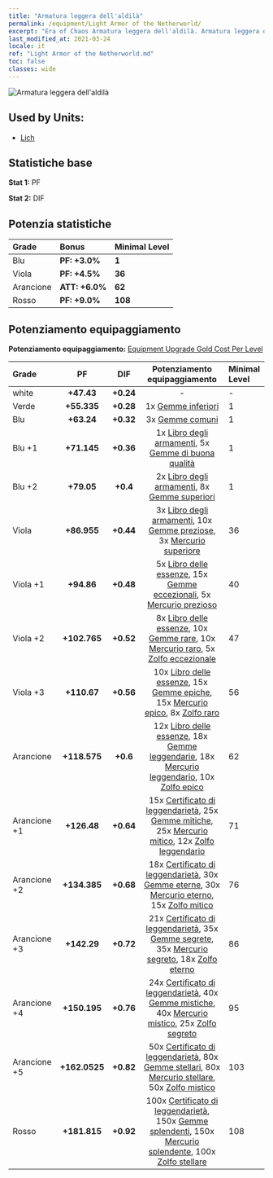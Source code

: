 ```yaml
---
title: "Armatura leggera dell'aldilà"
permalink: /equipment/Light Armor of the Netherworld/
excerpt: "Era of Chaos Armatura leggera dell'aldilà. Armatura leggera dell'aldilà"
last_modified_at: 2021-03-24
locale: it
ref: "Light Armor of the Netherworld.md"
toc: false
classes: wide
---
```


  ![Armatura leggera dell'aldilà](/images/e/e_3054.png)

## Used by Units:

* [Lich](/it/units/Lich/) 


## Statistiche base
 **Stat 1:** PF

 **Stat 2:** DIF

## Potenzia statistiche

  |     Grade    |   Bonus | Minimal Level | 
  |:-------------|:--------|:--------------| 
  | Blu | **PF: +3.0%** | **1** | 
  | Viola | **PF: +4.5%** | **36** | 
  | Arancione | **ATT: +6.0%** | **62** | 
  | Rosso | **PF: +9.0%** | **108** | 


## Potenziamento equipaggiamento
 **Potenziamento equipaggiamento:** [Equipment Upgrade Gold Cost Per Level](/equipment/EquipmentUpgradeCostPerLevel/) 

  |          Grade      | PF | DIF | Potenziamento equipaggiamento | Minimal Level |
  |:--------------------|:---------:|:---------:|:----------------:|:--------------|
  | white | **+47.43** | **+0.24** | - | - |
  | Verde | **+55.335** | **+0.28** | 1x [Gemme inferiori](/it/Items/mat_4/) | 1 |
  | Blu | **+63.24** | **+0.32** | 3x [Gemme comuni](/it/Items/mat_10/) | 1 |
  | Blu +1 | **+71.145** | **+0.36** | 1x [Libro degli armamenti](/it/Items/mat_18/), 5x [Gemme di buona qualità](/it/Items/mat_16/) | 1 |
  | Blu +2 | **+79.05** | **+0.4** | 2x [Libro degli armamenti](/it/Items/mat_25/), 8x [Gemme superiori](/it/Items/mat_23/) | 1 |
  | Viola | **+86.955** | **+0.44** | 3x [Libro degli armamenti](/it/Items/mat_32/), 10x [Gemme preziose](/it/Items/mat_30/), 3x [Mercurio superiore](/it/Items/mat_21/) | 36 |
  | Viola +1 | **+94.86** | **+0.48** | 5x [Libro delle essenze](/it/Items/mat_39/), 15x [Gemme eccezionali](/it/Items/mat_37/), 5x [Mercurio prezioso](/it/Items/mat_28/) | 40 |
  | Viola +2 | **+102.765** | **+0.52** | 8x [Libro delle essenze](/it/Items/mat_46/), 10x [Gemme rare](/it/Items/mat_44/), 10x [Mercurio raro](/it/Items/mat_42/), 5x [Zolfo eccezionale](/it/Items/mat_36/) | 47 |
  | Viola +3 | **+110.67** | **+0.56** | 10x [Libro delle essenze](/it/Items/mat_53/), 15x [Gemme epiche](/it/Items/mat_51/), 15x [Mercurio epico](/it/Items/mat_49/), 8x [Zolfo raro](/it/Items/mat_43/) | 56 |
  | Arancione | **+118.575** | **+0.6** | 12x [Libro delle essenze](/it/Items/mat_60/), 18x [Gemme leggendarie](/it/Items/mat_58/), 18x [Mercurio leggendario](/it/Items/mat_56/), 10x [Zolfo epico](/it/Items/mat_50/) | 62 |
  | Arancione +1 | **+126.48** | **+0.64** | 15x [Certificato di leggendarietà](/it/Items/mat_67/), 25x [Gemme mitiche](/it/Items/mat_65/), 25x [Mercurio mitico](/it/Items/mat_63/), 12x [Zolfo leggendario](/it/Items/mat_57/) | 71 |
  | Arancione +2 | **+134.385** | **+0.68** | 18x [Certificato di leggendarietà](/it/Items/mat_74/), 30x [Gemme eterne](/it/Items/mat_72/), 30x [Mercurio eterno](/it/Items/mat_70/), 15x [Zolfo mitico](/it/Items/mat_64/) | 76 |
  | Arancione +3 | **+142.29** | **+0.72** | 21x [Certificato di leggendarietà](/it/Items/mat_81/), 35x [Gemme segrete](/it/Items/mat_79/), 35x [Mercurio segreto](/it/Items/mat_77/), 18x [Zolfo eterno](/it/Items/mat_71/) | 86 |
  | Arancione +4 | **+150.195** | **+0.76** | 24x [Certificato di leggendarietà](/it/Items/mat_88/), 40x [Gemme mistiche](/it/Items/mat_86/), 40x [Mercurio mistico](/it/Items/mat_84/), 25x [Zolfo segreto](/it/Items/mat_78/) | 95 |
  | Arancione +5 | **+162.0525** | **+0.82** | 50x [Certificato di leggendarietà](/it/Items/mat_95/), 80x [Gemme stellari](/it/Items/mat_93/), 80x [Mercurio stellare](/it/Items/mat_91/), 50x [Zolfo mistico](/it/Items/mat_85/) | 103 |
  | Rosso | **+181.815** | **+0.92** | 100x [Certificato di leggendarietà](/it/Items/mat_102/), 150x [Gemme splendenti](/it/Items/mat_100/), 150x [Mercurio splendente](/it/Items/mat_98/), 100x [Zolfo stellare](/it/Items/mat_92/) | 108 |

